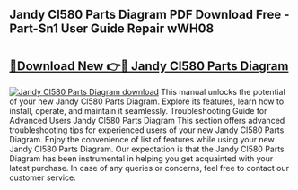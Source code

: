 ## Jandy Cl580 Parts Diagram PDF Download Free - Part-Sn1 User Guide Repair wWH08

# <h2><a href="http://dfp3grz.blite.top/?on=Jandy+Cl580+Parts+Diagram">🔗Download New 👉🔴 Jandy Cl580 Parts Diagram</a></h2>

[![Jandy Cl580 Parts Diagram download](https://i.imgur.com/lujVjoI.png)](http://dfp3grz.blite.top/?on=Jandy+Cl580+Parts+Diagram)
This manual unlocks the potential of your new Jandy Cl580 Parts Diagram. Explore its features, learn how to install, operate, and maintain it seamlessly. Troubleshooting Guide for Advanced Users Jandy Cl580 Parts Diagram This section offers advanced troubleshooting tips for experienced users of your new Jandy Cl580 Parts Diagram. Enjoy the convenience of list of features while using your new Jandy Cl580 Parts Diagram. Our expectation is that the Jandy Cl580 Parts Diagram has been instrumental in helping you get acquainted with your latest purchase. In case of any queries or concerns, feel free to contact our customer service.
